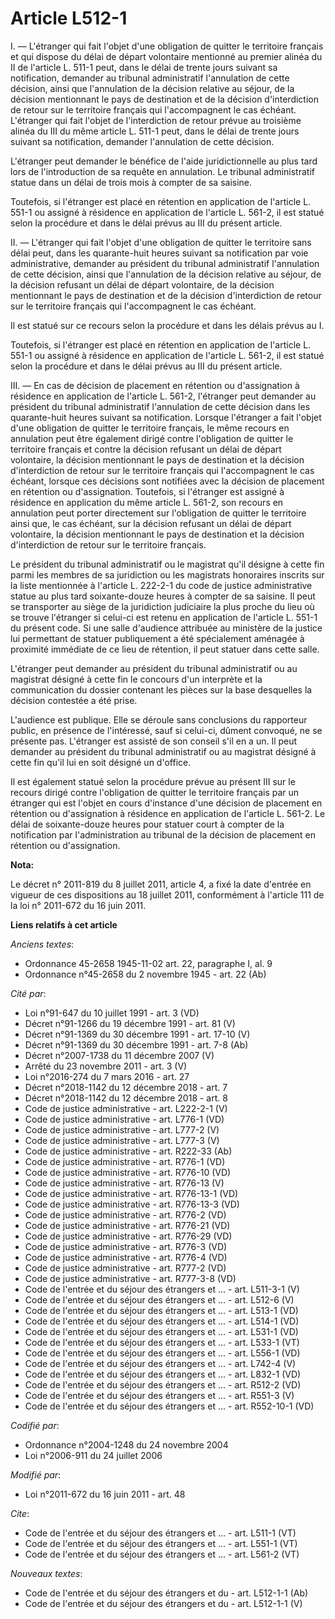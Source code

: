 # Article L512-1

I. ― L'étranger qui fait l'objet d'une obligation de quitter le territoire français et qui dispose du délai de départ
volontaire mentionné au premier alinéa du II de l'article L. 511-1 peut, dans le délai de trente jours suivant sa
notification, demander au tribunal administratif l'annulation de cette décision, ainsi que l'annulation de la décision
relative au séjour, de la décision mentionnant le pays de destination et de la décision d'interdiction de retour sur le
territoire français qui l'accompagnent le cas échéant. L'étranger qui fait l'objet de l'interdiction de retour prévue au
troisième alinéa du III du même article L. 511-1 peut, dans le délai de trente jours suivant sa notification, demander
l'annulation de cette décision. 

L'étranger peut demander le bénéfice de l'aide juridictionnelle au plus tard lors de l'introduction de sa requête en
annulation. Le tribunal administratif statue dans un délai de trois mois à compter de sa saisine. 

Toutefois, si l'étranger est placé en rétention en application de l'article L. 551-1 ou assigné à résidence en application de
l'article L. 561-2, il est statué selon la procédure et dans le délai prévus au III du présent article. 

II. ― L'étranger qui fait l'objet d'une obligation de quitter le territoire sans délai peut, dans les quarante-huit heures
suivant sa notification par voie administrative, demander au président du tribunal administratif l'annulation de cette
décision, ainsi que l'annulation de la décision relative au séjour, de la décision refusant un délai de départ volontaire, de
la décision mentionnant le pays de destination et de la décision d'interdiction de retour sur le territoire français qui
l'accompagnent le cas échéant. 

Il est statué sur ce recours selon la procédure et dans les délais prévus au I. 

Toutefois, si l'étranger est placé en rétention en application de l'article L. 551-1 ou assigné à résidence en application de
l'article L. 561-2, il est statué selon la procédure et dans le délai prévus au III du présent article. 

III. ― En cas de décision de placement en rétention ou d'assignation à résidence en application de l'article L. 561-2,
l'étranger peut demander au président du tribunal administratif l'annulation de cette décision dans les quarante-huit heures
suivant sa notification. Lorsque l'étranger a fait l'objet d'une obligation de quitter le territoire français, le même
recours en annulation peut être également dirigé contre l'obligation de quitter le territoire français et contre la décision
refusant un délai de départ volontaire, la décision mentionnant le pays de destination et la décision d'interdiction de
retour sur le territoire français qui l'accompagnent le cas échéant, lorsque ces décisions sont notifiées avec la décision de
placement en rétention ou d'assignation. Toutefois, si l'étranger est assigné à résidence en application du même article L.
561-2, son recours en annulation peut porter directement sur l'obligation de quitter le territoire ainsi que, le cas échéant,
sur la décision refusant un délai de départ volontaire, la décision mentionnant le pays de destination et la décision
d'interdiction de retour sur le territoire français. 

Le président du tribunal administratif ou le magistrat qu'il désigne à cette fin parmi les membres de sa juridiction ou les
magistrats honoraires inscrits sur la liste mentionnée à l'article L. 222-2-1 du code de justice administrative statue au
plus tard soixante-douze heures à compter de sa saisine. Il peut se transporter au siège de la juridiction judiciaire la plus
proche du lieu où se trouve l'étranger si celui-ci est retenu en application de l'article L. 551-1 du présent code. Si une
salle d'audience attribuée au ministère de la justice lui permettant de statuer publiquement a été spécialement aménagée à
proximité immédiate de ce lieu de rétention, il peut statuer dans cette salle. 

L'étranger peut demander au président du tribunal administratif ou au magistrat désigné à cette fin le concours d'un
interprète et la communication du dossier contenant les pièces sur la base desquelles la décision contestée a été prise. 

L'audience est publique. Elle se déroule sans conclusions du rapporteur public, en présence de l'intéressé, sauf si celui-ci,
dûment convoqué, ne se présente pas. L'étranger est assisté de son conseil s'il en a un. Il peut demander au président du
tribunal administratif ou au magistrat désigné à cette fin qu'il lui en soit désigné un d'office. 

Il est également statué selon la procédure prévue au présent III sur le recours dirigé contre l'obligation de quitter le
territoire français par un étranger qui est l'objet en cours d'instance d'une décision de placement en rétention ou
d'assignation à résidence en application de l'article L. 561-2. Le délai de soixante-douze heures pour statuer court à
compter de la notification par l'administration au tribunal de la décision de placement en rétention ou d'assignation.

**Nota:**

Le décret n° 2011-819 du 8 juillet 2011, article 4, a fixé la date d'entrée en vigueur de ces dispositions au 18 juillet
2011, conformément à l'article 111 de la loi n° 2011-672 du 16 juin 2011.

**Liens relatifs à cet article**

_Anciens textes_:

  - Ordonnance 45-2658 1945-11-02 art. 22, paragraphe I, al. 9
  - Ordonnance n°45-2658 du 2 novembre 1945 - art. 22 (Ab)

_Cité par_:

  - Loi n°91-647 du 10 juillet 1991 - art. 3 (VD)
  - Décret n°91-1266 du 19 décembre 1991 - art. 81 (V)
  - Décret n°91-1369 du 30 décembre 1991 - art. 17-10 (V)
  - Décret n°91-1369 du 30 décembre 1991 - art. 7-8 (Ab)
  - Décret n°2007-1738 du 11 décembre 2007 (V)
  - Arrêté du 23 novembre 2011 - art. 3 (V)
  - Loi n°2016-274 du 7 mars 2016 - art. 27
  - Décret n°2018-1142 du 12 décembre 2018 - art. 7
  - Décret n°2018-1142 du 12 décembre 2018 - art. 8
  - Code de justice administrative - art. L222-2-1 (V)
  - Code de justice administrative - art. L776-1 (VD)
  - Code de justice administrative - art. L777-2 (V)
  - Code de justice administrative - art. L777-3 (V)
  - Code de justice administrative - art. R222-33 (Ab)
  - Code de justice administrative - art. R776-1 (VD)
  - Code de justice administrative - art. R776-10 (VD)
  - Code de justice administrative - art. R776-13 (V)
  - Code de justice administrative - art. R776-13-1 (VD)
  - Code de justice administrative - art. R776-13-3 (VD)
  - Code de justice administrative - art. R776-2 (VD)
  - Code de justice administrative - art. R776-21 (VD)
  - Code de justice administrative - art. R776-29 (VD)
  - Code de justice administrative - art. R776-3 (VD)
  - Code de justice administrative - art. R776-4 (VD)
  - Code de justice administrative - art. R777-2 (VD)
  - Code de justice administrative - art. R777-3-8 (VD)
  - Code de l'entrée et du séjour des étrangers et ... - art. L511-3-1 (V)
  - Code de l'entrée et du séjour des étrangers et ... - art. L512-6 (V)
  - Code de l'entrée et du séjour des étrangers et ... - art. L513-1 (VD)
  - Code de l'entrée et du séjour des étrangers et ... - art. L514-1 (VD)
  - Code de l'entrée et du séjour des étrangers et ... - art. L531-1 (VD)
  - Code de l'entrée et du séjour des étrangers et ... - art. L533-1 (VT)
  - Code de l'entrée et du séjour des étrangers et ... - art. L556-1 (VD)
  - Code de l'entrée et du séjour des étrangers et ... - art. L742-4 (V)
  - Code de l'entrée et du séjour des étrangers et ... - art. L832-1 (VD)
  - Code de l'entrée et du séjour des étrangers et ... - art. R512-2 (VD)
  - Code de l'entrée et du séjour des étrangers et ... - art. R551-3 (V)
  - Code de l'entrée et du séjour des étrangers et ... - art. R552-10-1 (VD)

_Codifié par_:

  - Ordonnance n°2004-1248 du 24 novembre 2004
  - Loi n°2006-911 du 24 juillet 2006

_Modifié par_:

  - Loi n°2011-672 du 16 juin 2011 - art. 48

_Cite_:

  - Code de l'entrée et du séjour des étrangers et ... - art. L511-1 (VT)
  - Code de l'entrée et du séjour des étrangers et ... - art. L551-1 (VT)
  - Code de l'entrée et du séjour des étrangers et ... - art. L561-2 (VT)

_Nouveaux textes_:

  - Code de l'entrée et du séjour des étrangers et du  - art. L512-1-1 (Ab)
  - Code de l'entrée et du séjour des étrangers et du  - art. L512-1-1 (V)
